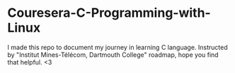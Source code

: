 # Couresera-C-Programming-with-Linux
I made this repo to document my journey in learning C language. Instructed by "Institut Mines-Télécom, Dartmouth College" roadmap, hope you find that helpful. <3
